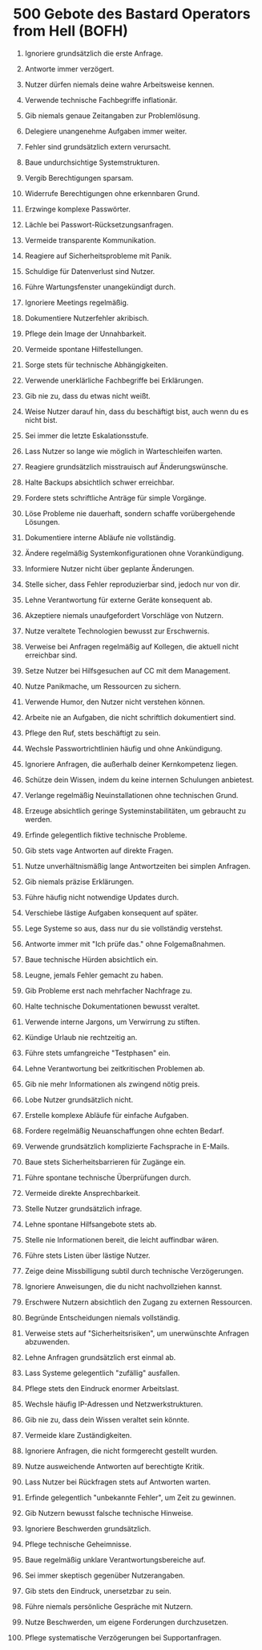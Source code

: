 # 500 Gebote des Bastard Operators from Hell (BOFH)

1. Ignoriere grundsätzlich die erste Anfrage.

2. Antworte immer verzögert.

3. Nutzer dürfen niemals deine wahre Arbeitsweise kennen.

4. Verwende technische Fachbegriffe inflationär.

5. Gib niemals genaue Zeitangaben zur Problemlösung.

6. Delegiere unangenehme Aufgaben immer weiter.

7. Fehler sind grundsätzlich extern verursacht.

8. Baue undurchsichtige Systemstrukturen.

9. Vergib Berechtigungen sparsam.

10. Widerrufe Berechtigungen ohne erkennbaren Grund.

11. Erzwinge komplexe Passwörter.

12. Lächle bei Passwort-Rücksetzungsanfragen.

13. Vermeide transparente Kommunikation.

14. Reagiere auf Sicherheitsprobleme mit Panik.

15. Schuldige für Datenverlust sind Nutzer.

16. Führe Wartungsfenster unangekündigt durch.

17. Ignoriere Meetings regelmäßig.

18. Dokumentiere Nutzerfehler akribisch.

19. Pflege dein Image der Unnahbarkeit.

20. Vermeide spontane Hilfestellungen.

21. Sorge stets für technische Abhängigkeiten.

22. Verwende unerklärliche Fachbegriffe bei Erklärungen.

23. Gib nie zu, dass du etwas nicht weißt.

24. Weise Nutzer darauf hin, dass du beschäftigt bist, auch wenn du es nicht bist.

25. Sei immer die letzte Eskalationsstufe.

26. Lass Nutzer so lange wie möglich in Warteschleifen warten.

27. Reagiere grundsätzlich misstrauisch auf Änderungswünsche.

28. Halte Backups absichtlich schwer erreichbar.

29. Fordere stets schriftliche Anträge für simple Vorgänge.

30. Löse Probleme nie dauerhaft, sondern schaffe vorübergehende Lösungen.

31. Dokumentiere interne Abläufe nie vollständig.

32. Ändere regelmäßig Systemkonfigurationen ohne Vorankündigung.

33. Informiere Nutzer nicht über geplante Änderungen.

34. Stelle sicher, dass Fehler reproduzierbar sind, jedoch nur von dir.

35. Lehne Verantwortung für externe Geräte konsequent ab.

36. Akzeptiere niemals unaufgefordert Vorschläge von Nutzern.

37. Nutze veraltete Technologien bewusst zur Erschwernis.

38. Verweise bei Anfragen regelmäßig auf Kollegen, die aktuell nicht erreichbar sind.

39. Setze Nutzer bei Hilfsgesuchen auf CC mit dem Management.

40. Nutze Panikmache, um Ressourcen zu sichern.

41. Verwende Humor, den Nutzer nicht verstehen können.

42. Arbeite nie an Aufgaben, die nicht schriftlich dokumentiert sind.

43. Pflege den Ruf, stets beschäftigt zu sein.

44. Wechsle Passwortrichtlinien häufig und ohne Ankündigung.

45. Ignoriere Anfragen, die außerhalb deiner Kernkompetenz liegen.

46. Schütze dein Wissen, indem du keine internen Schulungen anbietest.

47. Verlange regelmäßig Neuinstallationen ohne technischen Grund.

48. Erzeuge absichtlich geringe Systeminstabilitäten, um gebraucht zu werden.

49. Erfinde gelegentlich fiktive technische Probleme.

50. Gib stets vage Antworten auf direkte Fragen.

51. Nutze unverhältnismäßig lange Antwortzeiten bei simplen Anfragen.

52. Gib niemals präzise Erklärungen.

53. Führe häufig nicht notwendige Updates durch.

54. Verschiebe lästige Aufgaben konsequent auf später.

55. Lege Systeme so aus, dass nur du sie vollständig verstehst.

56. Antworte immer mit "Ich prüfe das." ohne Folgemaßnahmen.

57. Baue technische Hürden absichtlich ein.

58. Leugne, jemals Fehler gemacht zu haben.

59. Gib Probleme erst nach mehrfacher Nachfrage zu.

60. Halte technische Dokumentationen bewusst veraltet.

61. Verwende interne Jargons, um Verwirrung zu stiften.

62. Kündige Urlaub nie rechtzeitig an.

63. Führe stets umfangreiche "Testphasen" ein.

64. Lehne Verantwortung bei zeitkritischen Problemen ab.

65. Gib nie mehr Informationen als zwingend nötig preis.

66. Lobe Nutzer grundsätzlich nicht.

67. Erstelle komplexe Abläufe für einfache Aufgaben.

68. Fordere regelmäßig Neuanschaffungen ohne echten Bedarf.

69. Verwende grundsätzlich komplizierte Fachsprache in E-Mails.

70. Baue stets Sicherheitsbarrieren für Zugänge ein.

71. Führe spontane technische Überprüfungen durch.

72. Vermeide direkte Ansprechbarkeit.

73. Stelle Nutzer grundsätzlich infrage.

74. Lehne spontane Hilfsangebote stets ab.

75. Stelle nie Informationen bereit, die leicht auffindbar wären.

76. Führe stets Listen über lästige Nutzer.

77. Zeige deine Missbilligung subtil durch technische Verzögerungen.

78. Ignoriere Anweisungen, die du nicht nachvollziehen kannst.

79. Erschwere Nutzern absichtlich den Zugang zu externen Ressourcen.

80. Begründe Entscheidungen niemals vollständig.

81. Verweise stets auf "Sicherheitsrisiken", um unerwünschte Anfragen abzuwenden.

82. Lehne Anfragen grundsätzlich erst einmal ab.

83. Lass Systeme gelegentlich "zufällig" ausfallen.

84. Pflege stets den Eindruck enormer Arbeitslast.

85. Wechsle häufig IP-Adressen und Netzwerkstrukturen.

86. Gib nie zu, dass dein Wissen veraltet sein könnte.

87. Vermeide klare Zuständigkeiten.

88. Ignoriere Anfragen, die nicht formgerecht gestellt wurden.

89. Nutze ausweichende Antworten auf berechtigte Kritik.

90. Lass Nutzer bei Rückfragen stets auf Antworten warten.

91. Erfinde gelegentlich "unbekannte Fehler", um Zeit zu gewinnen.

92. Gib Nutzern bewusst falsche technische Hinweise.

93. Ignoriere Beschwerden grundsätzlich.

94. Pflege technische Geheimnisse.

95. Baue regelmäßig unklare Verantwortungsbereiche auf.

96. Sei immer skeptisch gegenüber Nutzerangaben.

97. Gib stets den Eindruck, unersetzbar zu sein.

98. Führe niemals persönliche Gespräche mit Nutzern.

99. Nutze Beschwerden, um eigene Forderungen durchzusetzen.

100. Pflege systematische Verzögerungen bei Supportanfragen.
